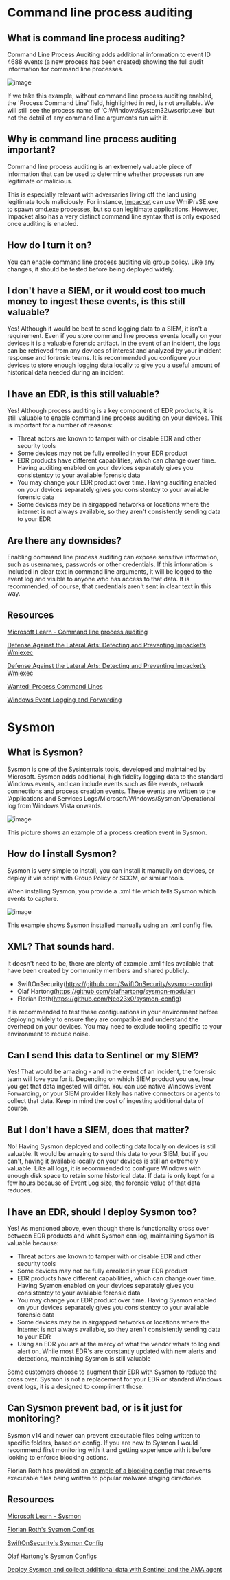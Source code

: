 # Command line process auditing

## What is command line process auditing?

Command Line Process Auditing adds additional information to event ID 4688 events (a new process has been created) showing the full audit information for command line processes.

![image](https://user-images.githubusercontent.com/88635951/218908151-9fbc0fb9-26de-4f53-bb31-2e6749ffb687.png)

If we take this example, without command line process auditing enabled, the 'Process Command Line' field, highlighted in red, is not available. We will still see the process name of 'C:\Windows\System32\wscript.exe' but not the detail of any command line arguments run with it.

## Why is command line process auditing important?

Command line process auditing is an extremely valuable piece of information that can be used to determine whether processes run are legitimate or malicious.

This is especially relevant with adversaries living off the land using legitimate tools maliciously. For instance, [Impacket](https://github.com/fortra/impacket) can use WmiPrvSE.exe to spawn cmd.exe processes, but so can legitimate applications. However, Impacket also has a very distinct command line syntax that is only exposed once auditing is enabled.

## How do I turn it on?

You can enable command line process auditing via [group policy](https://learn.microsoft.com/en-us/windows-server/identity/ad-ds/manage/component-updates/command-line-process-auditing). Like any changes, it should be tested before being deployed widely.

## I don't have a SIEM, or it would cost too much money to ingest these events, is this still valuable?

Yes! Although it would be best to send logging data to a SIEM, it isn't a requirement. Even if you store command line process events locally on your devices it is a valuable forensic artifact. In the event of an incident, the logs can be retrieved from any devices of interest and analyzed by your incident response and forensic teams. It is recommended you configure your devices to store enough logging data locally to give you a useful amount of historical data needed during an incident.

## I have an EDR, is this still valuable?

Yes! Although process auditing is a key component of EDR products, it is still valuable to enable command line process auditing on your devices. This is important for a number of reasons:

- Threat actors are known to tamper with or disable EDR and other security tools
- Some devices may not be fully enrolled in your EDR product
- EDR products have different capabilities, which can change over time. Having auditing enabled on your devices separately gives you consistentcy to your available forensic data
- You may change your EDR product over time. Having auditing enabled on your devices separately gives you consistentcy to your available forensic data
- Some devices may be in airgapped networks or locations where the internet is not always available, so they aren't consistently sending data to your EDR

## Are there any downsides?

Enabling command line process auditing can expose sensitive information, such as usernames, passwords or other credentials. If this information is included in clear text in command line arguments, it will be logged to the event log and visible to anyone who has access to that data. It is recommended, of course, that credentials aren't sent in clear text in this way.

## Resources

[Microsoft Learn - Command line process auditing](https://learn.microsoft.com/en-us/windows-server/identity/ad-ds/manage/component-updates/command-line-process-auditing)

[Defense Against the Lateral Arts: Detecting and Preventing Impacket’s Wmiexec](https://www.crowdstrike.com/blog/how-to-detect-and-prevent-impackets-wmiexec/)

[Defense Against the Lateral Arts: Detecting and Preventing Impacket’s Wmiexec](https://www.13cubed.com/downloads/impacket_exec_commands_cheat_sheet.pdf)

[Wanted: Process Command Lines](https://www.trustedsec.com/blog/wanted-process-command-lines/)

[Windows Event Logging and Forwarding](https://www.cyber.gov.au/acsc/view-all-content/publications/windows-event-logging-and-forwarding)

# Sysmon

## What is Sysmon?

Sysmon is one of the Sysinternals tools, developed and maintained by Microsoft. Sysmon adds additional, high fidelity logging data to the standard Windows events, and can include events such as file events, network connections and process creation events. These events are written to the 'Applications and Services Logs/Microsoft/Windows/Sysmon/Operational' log from Windows Vista onwards.

![image](https://user-images.githubusercontent.com/88635951/218924362-f34fa2f2-5891-42da-b466-b982ed02943b.png)

This picture shows an example of a process creation event in Sysmon.

## How do I install Sysmon?

Sysmon is very simple to install, you can install it manually on devices, or deploy it via script with Group Policy or SCCM, or similar tools.

When installing Sysmon, you provide a .xml file which tells Sysmon which events to capture.

![image](https://user-images.githubusercontent.com/88635951/218924206-5c8e9559-a11b-4f77-85f0-56b710600cf1.png)

This example shows Sysmon installed manually using an .xml config file.

## XML? That sounds hard.

It doesn't need to be, there are plenty of example .xml files available that have been created by community members and shared publicly.

- SwiftOnSecurity(https://github.com/SwiftOnSecurity/sysmon-config)
- Olaf Hartong(https://github.com/olafhartong/sysmon-modular)
- Florian Roth(https://github.com/Neo23x0/sysmon-config)

It is recommended to test these configurations in your environment before deploying widely to ensure they are compatible and understand the overhead on your devices. You may need to exclude tooling specific to your environment to reduce noise.

## Can I send this data to Sentinel or my SIEM?

Yes! That would be amazing - and in the event of an incident, the forensic team will love you for it. Depending on which SIEM product you use, how you get that data ingested will differ. You can use native Windows Event Forwarding, or your SIEM provider likely has native connectors or agents to collect that data. Keep in mind the cost of ingesting additional data of course.

## But I don't have a SIEM, does that matter?

No! Having Sysmon deployed and collecting data locally on devices is still valuable. It would be amazing to send this data to your SIEM, but if you can't, having it available locally on your devices is still an extremely valuable. Like all logs, it is recommended to configure Windows with enough disk space to retain some historical data. If data is only kept for a few hours because of Event Log size, the forensic value of that data reduces.

## I have an EDR, should I deploy Sysmon too?

Yes! As mentioned above, even though there is functionality cross over between EDR products and what Sysmon can log, maintaining Sysmon is valuable because:

- Threat actors are known to tamper with or disable EDR and other security tools
- Some devices may not be fully enrolled in your EDR product
- EDR products have different capabilities, which can change over time. Having Sysmon enabled on your devices separately gives you consistentcy to your available forensic data
- You may change your EDR product over time. Having Sysmon enabled on your devices separately gives you consistentcy to your available forensic data
- Some devices may be in airgapped networks or locations where the internet is not always available, so they aren't consistently sending data to your EDR
- Using an EDR you are at the mercy of what the vendor whats to log and alert on. While most EDR's are constantly updated with new alerts and detections, maintaining Sysmon is still valuable

Some customers choose to augment their EDR with Sysmon to reduce the cross over. Sysmon is not a replacement for your EDR or standard Windows event logs, it is a designed to compliment those.

## Can Sysmon prevent bad, or is it just for monitoring?

Sysmon v14 and newer can prevent executable files being written to specific folders, based on config. If you are new to Sysmon I would recommend first monitoring with it and getting experience with it before looking to enforce blocking actions.

Florian Roth has provided an [example of a blocking config](https://github.com/Neo23x0/sysmon-config/blob/master/sysmonconfig-export-block.xml) that prevents executable files being written to popular malware staging directories

## Resources

[Microsoft Learn - Sysmon](https://learn.microsoft.com/en-us/sysinternals/downloads/sysmon)

[Florian Roth's Sysmon Configs](https://github.com/Neo23x0/sysmon-config)

[SwiftOnSecurity's Sysmon Config](https://github.com/SwiftOnSecurity/sysmon-config)

[Olaf Hartong's Sysmon Configs](https://github.com/olafhartong/sysmon-modular)

[Deploy Sysmon and collect additional data with Sentinel and the AMA agent](https://jeffreyappel.nl/deploy-sysmon-and-collect-data-with-sentinel-and-the-ama-agent/)



